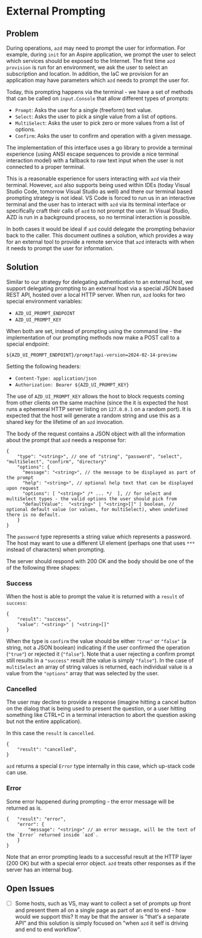 # External Prompting

## Problem

During operations, `azd` may need to prompt the user for information. For example, during `init` for an Aspire application, we prompt the user to select which services should be exposed to the Internet. The first time `azd provision` is run for an environment, we ask the user to select an subscription and location. In addition, the IaC we provision for an application may have parameters which `azd` needs to prompt the user for.

Today, this prompting happens via the terminal - we have a set of methods that can be called on `input.Console` that allow different types of prompts:

- `Prompt`: Asks the user for a single (freeform) text value.
- `Select`: Asks the user to pick a single value from a list of options.
- `MultiSelect`: Asks the user to pick zero or more values from a list of options.
- `Confirm`: Asks the user to confirm and operation with a given message.

The implementation of this interface uses a go library to provide a terminal experience (using ANSI escape sequences to provide a nice terminal interaction model) with a fallback to raw text input when the user is not connected to a proper terminal.

This is a reasonable experience for users interacting with `azd` via their terminal.  However, `azd` also supports being used within IDEs (today Visual Studio Code, tomorrow Visual Studio as well) and there our terminal based prompting strategy is not ideal. VS Code is forced to run us in an interactive terminal and the user has to interact with `azd` via its terminal interface or specifically craft their calls of `azd` to not prompt the user.  In Visual Studio, AZD is run in a background process, so no terminal interaction is possible.

In both cases it would be ideal if `azd` could delegate the prompting behavior back to the caller.  This document outlines a solution, which provides a way for an external tool to provide a remote service that `azd` interacts with when it needs to prompt the user for information.

## Solution

Similar to our strategy for delegating authentication to an external host, we support delegating prompting to an external host via a special JSON based REST API, hosted over a local HTTP server.  When run, `azd` looks for two special environment variables:

- `AZD_UI_PROMPT_ENDPOINT`
- `AZD_UI_PROMPT_KEY`

When both are set, instead of prompting using the command line - the implementation of our prompting methods now make a POST call to a special endpoint:

`${AZD_UI_PROMPT_ENDPOINT}/prompt?api-version=2024-02-14-preview`

Setting the following headers:

- `Content-Type: application/json`
- `Authorization: Bearer ${AZD_UI_PROMPT_KEY}`

The use of `AZD_UI_PROMPT_KEY` allows the host to block requests coming from other clients on the same machine (since the it is expected the host runs a ephemeral HTTP server listing on `127.0.0.1` on a random port). It is expected that the host will generate a random string and use this as a shared key for the lifetime of an `azd` invocation.

The body of the request contains a JSON object with all the information about the prompt that `azd` needs a response for:

```jsonc
{
    "type": "<string>", // one of "string", "password", "select", "multiSelect", "confirm", "directory"
    "options": {
      "message": "<string>", // the message to be displayed as part of the prompt
      "help": "<string>", // optional help text that can be displayed upon request
      "options": [ "<string>" /* ... */  ], // for select and multiSelect types - the valid options the user should pick from
      "defaultValue":  "<string>" | "<string>[]" | boolean, // optional default value (or values, for multiSelect), when undefined there is no default.
    }
}
```

The `password` type represents a string value which represents a password. The host may want to use a different UI element (perhaps one that uses `***` instead of characters) when prompting.

The server should respond with 200 OK and the body should be one of the of the following three shapes:

### Success 

When the host is able to prompt the value it is returned with a `result` of `success`:

```jsonc
{
    "result": "success", 
    "value": "<string>" | "<string>[]"
}
```

When the type is `confirm` the value should be either `"true"` or `"false"` (a string, not a JSON boolean) indicating if the user confirmed the operation (`"true"`) or rejected it (`"false"`). Note that a user rejecting a confirm prompt still results in a `"success"` result (the value is simply `"false"`). In the case of `multiSelect` an array of string values is returned, each individual value is a value from the `"options"` array that was selected by the user.

### Cancelled

The user may decline to provide a response (imagine hitting a cancel button on the dialog that is being used to present the question, or a user hitting something like CTRL+C in a terminal interaction to abort the question asking but not the entire application).

In this case the `result` is `cancelled`.

```jsonc
{
    "result": "cancelled", 
}
```

`azd` returns a special `Error` type internally in this case, which up-stack code can use.

### Error

Some error happened during prompting - the error message will be returned as is.

```jsonc
{   "result": "error",
    "error": {
        "message": "<string>" // an error message, will be the text of the `Error` returned inside `azd`.
    }
}
```

Note that an error prompting leads to a successful result at the HTTP layer (200 OK) but with a special error object. `azd` treats other responses as if the server has an internal bug.

## Open Issues

- [ ] Some hosts, such as VS, may want to collect a set of prompts up front and present them all on a single page as part of an end to end - how would we support this? It may be that the answer is "that's a separate API" and this solution is simply focused on "when `azd` it self is driving and end to end workflow".
